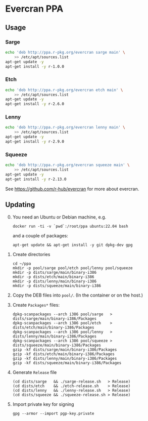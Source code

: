 
# Evercran PPA

## Usage

### Sarge

```sh
echo 'deb http://ppa.r-pkg.org/evercran sarge main' \
    >> /etc/apt/sources.list
apt-get update -y
apt-get install -y r-1.0.0
```

### Etch

```sh
echo 'deb http://ppa.r-pkg.org/evercran etch main' \
    >> /etc/apt/sources.list
apt-get update -y
apt-get install -y r-2.6.0
```

### Lenny

```sh
echo 'deb http://ppa.r-pkg.org/evercran lenny main' \
    >> /etc/apt/sources.list
apt-get update -y
apt-get install -y r-2.9.0
```

### Squeeze

```sh
echo 'deb http://ppa.r-pkg.org/evercran squeeze main' \
    >> /etc/apt/sources.list
apt-get update -y
apt-get install -y r-2.13.0
```

See <https://github.com/r-hub/evercran> for more about evercran.

## Updating

0. You need an Ubuntu or Debian machine, e.g.
   ```
   docker run -ti -v `pwd`:/root/ppa ubuntu:22.04 bash
   ```
   and a couple of packages:
   ```
   apt-get update && apt-get install -y git dpkg-dev gpg
   ```

1. Create directories
   ```
   cd ~/ppa
   mkdir -p pool/sarge pool/etch pool/lenny pool/squeeze
   mkdir -p dists/sarge/main/binary-i386
   mkdir -p dists/etch/main/binary-i386
   mkdir -p dists/lenny/main/binary-i386
   mkdir -p dists/squeeze/main/binary-i386
   ```

2. Copy the DEB files into `pool/`. (In the container or on the host.)

3. Create `Packages*` files:
   ```
   dpkg-scanpackages --arch i386 pool/sarge   > dists/sarge/main/binary-i386/Packages
   dpkg-scanpackages --arch i386 pool/etch    > dists/etch/main/binary-i386/Packages
   dpkg-scanpackages --arch i386 pool/lenny   > dists/lenny/main/binary-i386/Packages
   dpkg-scanpackages --arch i386 pool/squeeze > dists/squeeze/main/binary-i386/Packages
   gzip -kf dists/sarge/main/binary-i386/Packages
   gzip -kf dists/etch/main/binary-i386/Packages
   gzip -kf dists/lenny/main/binary-i386/Packages
   gzip -kf dists/squeeze/main/binary-i386/Packages
   ```

4. Generate `Release` file
   ```
   (cd dists/sarge   && ./sarge-release.sh   > Release)
   (cd dists/etch    && ./etch-release.sh    > Release)
   (cd dists/lenny   && ./lenny-release.sh   > Release)
   (cd dists/squeeze && ./squeeze-release.sh > Release)
   ```

5. Import private key for signing
   ```
   gpg --armor --import pgp-key.private
   ```
